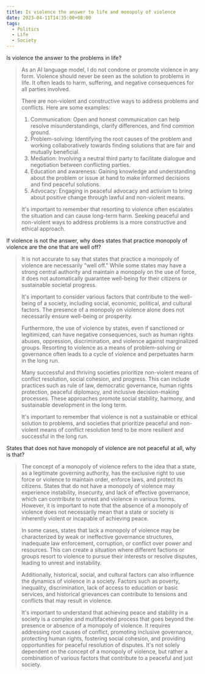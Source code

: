 ```yaml
---
title: Is violence the answer to life and monopoly of violence
date: 2023-04-11T14:35:00+08:00
tags:
  - Politics
  - Life
  - Society
---
```

Is violence the answer to the problems in life?

> As an AI language model, I do not condone or promote violence in any form. Violence should never be seen as the solution to problems in life. It often leads to harm, suffering, and negative consequences for all parties involved.
> 
> There are non-violent and constructive ways to address problems and conflicts. Here are some examples:
> 
> 1. Communication: Open and honest communication can help resolve misunderstandings, clarify differences, and find common ground.
> 2. Problem-solving: Identifying the root causes of the problem and working collaboratively towards finding solutions that are fair and mutually beneficial.
> 3. Mediation: Involving a neutral third party to facilitate dialogue and negotiation between conflicting parties.
> 4. Education and awareness: Gaining knowledge and understanding about the problem or issue at hand to make informed decisions and find peaceful solutions.
> 5. Advocacy: Engaging in peaceful advocacy and activism to bring about positive change through lawful and non-violent means.
> 
> It's important to remember that resorting to violence often escalates the situation and can cause long-term harm. Seeking peaceful and non-violent ways to address problems is a more constructive and ethical approach.

If violence is not the answer, why does states that practice monopoly of violence are the one that are well off?

> It is not accurate to say that states that practice a monopoly of violence are necessarily "well off." While some states may have a strong central authority and maintain a monopoly on the use of force, it does not automatically guarantee well-being for their citizens or sustainable societal progress.
> 
> It's important to consider various factors that contribute to the well-being of a society, including social, economic, political, and cultural factors. The presence of a monopoly on violence alone does not necessarily ensure well-being or prosperity.
> 
> Furthermore, the use of violence by states, even if sanctioned or legitimized, can have negative consequences, such as human rights abuses, oppression, discrimination, and violence against marginalized groups. Resorting to violence as a means of problem-solving or governance often leads to a cycle of violence and perpetuates harm in the long run.
> 
> Many successful and thriving societies prioritize non-violent means of conflict resolution, social cohesion, and progress. This can include practices such as rule of law, democratic governance, human rights protection, peaceful diplomacy, and inclusive decision-making processes. These approaches promote social stability, harmony, and sustainable development in the long term.
> 
> It's important to remember that violence is not a sustainable or ethical solution to problems, and societies that prioritize peaceful and non-violent means of conflict resolution tend to be more resilient and successful in the long run.

States that does not have monopoly of violence are not peaceful at all, why is that?

> The concept of a monopoly of violence refers to the idea that a state, as a legitimate governing authority, has the exclusive right to use force or violence to maintain order, enforce laws, and protect its citizens. States that do not have a monopoly of violence may experience instability, insecurity, and lack of effective governance, which can contribute to unrest and violence in various forms. However, it is important to note that the absence of a monopoly of violence does not necessarily mean that a state or society is inherently violent or incapable of achieving peace.
> 
> In some cases, states that lack a monopoly of violence may be characterized by weak or ineffective governance structures, inadequate law enforcement, corruption, or conflict over power and resources. This can create a situation where different factions or groups resort to violence to pursue their interests or resolve disputes, leading to unrest and instability.
> 
> Additionally, historical, social, and cultural factors can also influence the dynamics of violence in a society. Factors such as poverty, inequality, discrimination, lack of access to education or basic services, and historical grievances can contribute to tensions and conflicts that may result in violence.
> 
> It's important to understand that achieving peace and stability in a society is a complex and multifaceted process that goes beyond the presence or absence of a monopoly of violence. It requires addressing root causes of conflict, promoting inclusive governance, protecting human rights, fostering social cohesion, and providing opportunities for peaceful resolution of disputes. It's not solely dependent on the concept of a monopoly of violence, but rather a combination of various factors that contribute to a peaceful and just society.